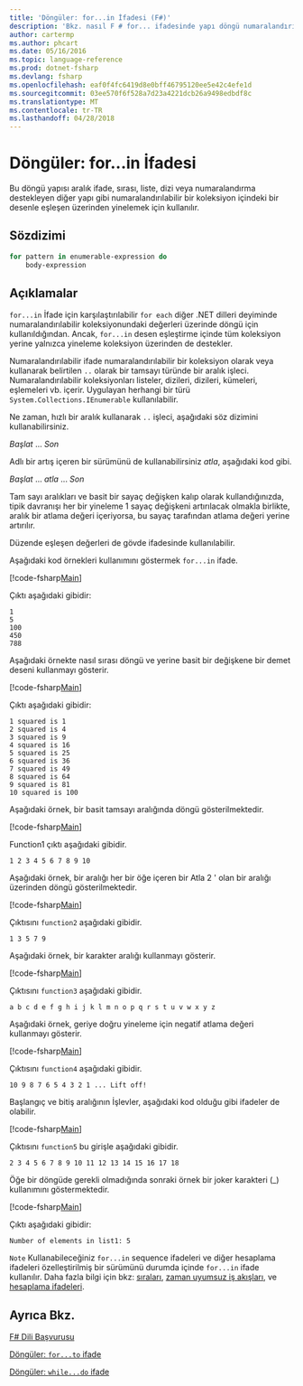 ```yaml
---
title: 'Döngüler: for...in İfadesi (F#)'
description: 'Bkz. nasıl F # for... ifadesinde yapı döngü numaralandırılabilir bir koleksiyon içindeki bir desenle eşleşen üzerinden yinelemek için kullanılır.'
author: cartermp
ms.author: phcart
ms.date: 05/16/2016
ms.topic: language-reference
ms.prod: dotnet-fsharp
ms.devlang: fsharp
ms.openlocfilehash: eaf0f4fc6419d8e0bff46795120ee5e42c4efe1d
ms.sourcegitcommit: 03ee570f6f528a7d23a4221dcb26a9498edbdf8c
ms.translationtype: MT
ms.contentlocale: tr-TR
ms.lasthandoff: 04/28/2018
---
```

# <a name="loops-forin-expression"></a>Döngüler: for...in İfadesi

Bu döngü yapısı aralık ifade, sırası, liste, dizi veya numaralandırma destekleyen diğer yapı gibi numaralandırılabilir bir koleksiyon içindeki bir desenle eşleşen üzerinden yinelemek için kullanılır.


## <a name="syntax"></a>Sözdizimi

```fsharp
for pattern in enumerable-expression do
    body-expression
```

## <a name="remarks"></a>Açıklamalar
`for...in` İfade için karşılaştırılabilir `for each` diğer .NET dilleri deyiminde numaralandırılabilir koleksiyonundaki değerleri üzerinde döngü için kullanıldığından. Ancak, `for...in` desen eşleştirme içinde tüm koleksiyon yerine yalnızca yineleme koleksiyon üzerinden de destekler.

Numaralandırılabilir ifade numaralandırılabilir bir koleksiyon olarak veya kullanarak belirtilen `..` olarak bir tamsayı türünde bir aralık işleci. Numaralandırılabilir koleksiyonları listeler, dizileri, dizileri, kümeleri, eşlemeleri vb. içerir. Uygulayan herhangi bir türü `System.Collections.IEnumerable` kullanılabilir.

Ne zaman, hızlı bir aralık kullanarak `..` işleci, aşağıdaki söz dizimini kullanabilirsiniz.

*Başlat* ... *Son*

Adlı bir artış içeren bir sürümünü de kullanabilirsiniz *atla*, aşağıdaki kod gibi.

*Başlat* ... *atla* ... *Son*

Tam sayı aralıkları ve basit bir sayaç değişken kalıp olarak kullandığınızda, tipik davranışı her bir yineleme 1 sayaç değişkeni artırılacak olmakla birlikte, aralık bir atlama değeri içeriyorsa, bu sayaç tarafından atlama değeri yerine artırılır.

Düzende eşleşen değerleri de gövde ifadesinde kullanılabilir.

Aşağıdaki kod örnekleri kullanımını göstermek `for...in` ifade.

[!code-fsharp[Main](../../../samples/snippets/fsharp/lang-ref-2/snippet5201.fs)]

Çıktı aşağıdaki gibidir:

```
1
5
100
450
788
```

Aşağıdaki örnekte nasıl sırası döngü ve yerine basit bir değişkene bir demet deseni kullanmayı gösterir.

[!code-fsharp[Main](../../../samples/snippets/fsharp/lang-ref-2/snippet5202.fs)]

Çıktı aşağıdaki gibidir:

```
1 squared is 1
2 squared is 4
3 squared is 9
4 squared is 16
5 squared is 25
6 squared is 36
7 squared is 49
8 squared is 64
9 squared is 81
10 squared is 100
```

Aşağıdaki örnek, bir basit tamsayı aralığında döngü gösterilmektedir.

[!code-fsharp[Main](../../../samples/snippets/fsharp/lang-ref-2/snippet5203.fs)]

Function1 çıktı aşağıdaki gibidir.

```
1 2 3 4 5 6 7 8 9 10
```

Aşağıdaki örnek, bir aralığı her bir öğe içeren bir Atla 2 ' olan bir aralığı üzerinden döngü gösterilmektedir.

[!code-fsharp[Main](../../../samples/snippets/fsharp/lang-ref-2/snippet5204.fs)]

Çıktısını `function2` aşağıdaki gibidir.

```
1 3 5 7 9
```

Aşağıdaki örnek, bir karakter aralığı kullanmayı gösterir.

[!code-fsharp[Main](../../../samples/snippets/fsharp/lang-ref-2/snippet5205.fs)]

Çıktısını `function3` aşağıdaki gibidir.

```
a b c d e f g h i j k l m n o p q r s t u v w x y z
```

Aşağıdaki örnek, geriye doğru yineleme için negatif atlama değeri kullanmayı gösterir.

[!code-fsharp[Main](../../../samples/snippets/fsharp/lang-ref-2/snippet5208.fs)]

Çıktısını `function4` aşağıdaki gibidir.

```
10 9 8 7 6 5 4 3 2 1 ... Lift off!
```

Başlangıç ve bitiş aralığının İşlevler, aşağıdaki kod olduğu gibi ifadeler de olabilir.

[!code-fsharp[Main](../../../samples/snippets/fsharp/lang-ref-2/snippet5206.fs)]

Çıktısını `function5` bu girişle aşağıdaki gibidir.

```
2 3 4 5 6 7 8 9 10 11 12 13 14 15 16 17 18
```

Öğe bir döngüde gerekli olmadığında sonraki örnek bir joker karakteri (_) kullanımını göstermektedir.

[!code-fsharp[Main](../../../samples/snippets/fsharp/lang-ref-2/snippet5207.fs)]

Çıktı aşağıdaki gibidir:

```
Number of elements in list1: 5
```

`Note` Kullanabileceğiniz `for...in` sequence ifadeleri ve diğer hesaplama ifadeleri özelleştirilmiş bir sürümünü durumda içinde `for...in` ifade kullanılır. Daha fazla bilgi için bkz: [sıraları](sequences.md), [zaman uyumsuz iş akışları](asynchronous-workflows.md), ve [hesaplama ifadeleri](computation-expressions.md).


## <a name="see-also"></a>Ayrıca Bkz.
[F# Dili Başvurusu](index.md)

[Döngüler: `for...to` ifade](loops-for-to-expression.md)

[Döngüler: `while...do` ifade](loops-while-do-expression.md)
